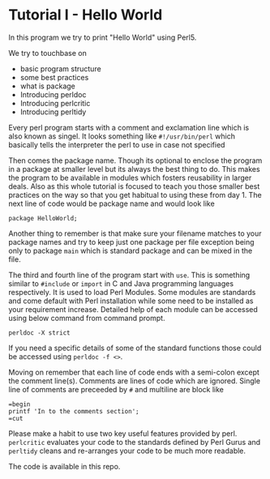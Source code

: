 # Tutorial I - Hello World


In this program we try to print "Hello World" using Perl5.

We try to touchbase on 
 - basic program structure
 - some best practices
 - what is package
 - Introducing perldoc
 - Introducing perlcritic
 - Introducing perltidy

Every perl program starts with a comment and exclamation line which is also known as singel. It looks something like
`#!/usr/bin/perl` which basically tells the interpreter the perl to use in case not specified

Then comes the package name. Though its optional to enclose the program in a package at smaller level but its always
the best thing to do. This makes the program to be available in modules which fosters reusability in larger deals.
Also as this whole tutorial is focused to teach you those smaller best practices on the way so that
you get habitual to using these from day 1. The next line of code would be package name and would look like

`package HelloWorld;`

Another thing to remember is that make sure your filename matches to your package names and try to keep just one package
per file exception being only to package `main` which is standard package and can be mixed in the file.

The third and fourth line of the program start with `use`. This is something similar to `#include` or `import` in C and Java
programming languages respectively. It is used to load Perl Modules. Some modules are standards and come default with Perl
installation while some need to be installed as your requirement increase. Detailed help of each module can be accessed using
below command from command prompt.

`perldoc -X strict`

If you need a specific details of some of the standard functions those could be accessed using `perldoc -f <>`.

Moving on remember that each line of code ends with a semi-colon except the comment line(s). Comments are lines of code
which are ignored. Single line of comments are preceeded by `#` and multiline are block like

```
=begin
printf 'In to the comments section';
=cut
```

Please make a habit to use two key useful features provided by perl. `perlcritic` evaluates your code to the standards defined by Perl Gurus and `perltidy` cleans and re-arranges your code to be much more readable.

The code is available in this repo.
